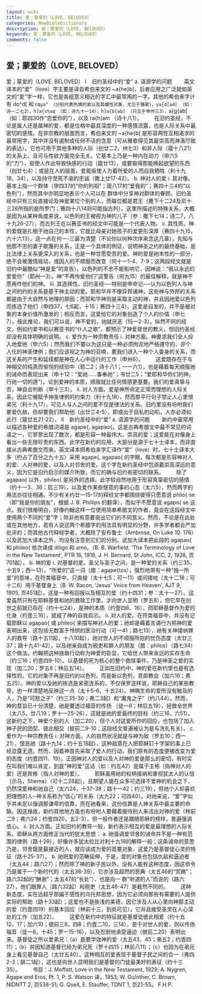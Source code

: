 ```yaml
---
layout: wiki
title: 爱；蒙爱的（LOVE, BELOVED）
categories: NewBibleDictionary
description: 爱；蒙爱的（LOVE, BELOVED）
keywords: 爱；蒙爱的（LOVE, BELOVED）
comments: false
---
```


## 爱；蒙爱的（LOVE, BELOVED）



爱；蒙爱的（LOVE, BELOVED）
Ⅰ　旧约圣经中的“爱”
a. 语源学的问题
　　英文译本的“爱”（love）字主要是译自希伯来文的 ~a{he}b[，后者应用之广泛就如英文的“爱”字一样，它也是各组意义相近的字汇中最常用的一字。其他的希伯来字计有 do^d[
和 ra`ya^
（分别代表热情的爱以及其雌性对象，尤见于雅歌），ya{d[ad[ （如：诗一二七2），h]a{s%aq （如：诗九十一14），h]a{b[ab[ （只见于申卅三3），`a{g{ab[ （如：耶四30作“恋爱你的”），以及 ra{h]am
（诗十八1）。
　　在旧约圣经，不论是属人还是属神的爱，都是位格中最具深度的一种感情流露，也是人际关系中最密切的感情。在非宗教的层面而言，希伯来文的 ~a{he{b[ 是形容两性互相渴求的最常用字，其中并没有遏制或任何不洁的含意（可从雅歌得见其最崇高而淋漓尽致的表达）。它也可用于其他多种的人际（创廿二2，卅七3）和非人际（箴十八21）的关系上，且可与性欲方面完全无关。它基本上乃是一种内在动力（申六5的“力”），驱使人作出导致快感的行动（箴廿13），或要取得那能唤起欲望的东西（创廿七4）；或是在人的层面，爱能驱使人为着所爱的人而自我牺牲（利十九18、34），以及持守至死不渝的忠诚（撒上廿17-42）。
b. 神对人的爱
i. 其对像。基本上指一个群体（申四37的“你的列祖”；箴八17的“爱我的”；赛四十三4的“以色列”），然而其中亦明显地表示个人可以在
群体中分享神对群体的眷顾。旧约圣经中只有三处直接论及神爱某位个别的人，而每位都是君王（撒下十二24及尼十三26所指的是所罗门；赛四十八14则可能指古列）。这里所描述的特殊关系，大概是因为从某种角度来说，以色列的王被视为神的儿子（参：撒下七14；诗二7，八十九26-27），而古列王在以赛亚书的经文中可能是一个代表人物。
ii. 其性质。神的爱既是扎根于祂自己的本性，它就比母亲对她孩子的爱更形深厚（赛四十九15，六十六13）。这一点在何一-三最为清楚（不论你以何种次序来念这几章），先知与他那不忠的妻子歌篾的关系，正是一个具体的例证，说明神圣之约的最终基础，是比法律上关系更深入的关系，也是一种甘愿受苦的爱。神的爱是祂本性的一部分，绝不会被激情摇动，或因人的不顺服而改变（何十一1-4、7-9；这两段经文就是旧约中最酷似“神是爱”的宣告）。以色列的不忠不能影响它，因神说：“我以永远的爱爱你”（耶卅一3）。神“不再怜爱他们”这警告（何九15）的最佳解释，就是神不愿再作他们的神。
iii. 其选择性。旧约圣经──特别是申命记──认为以色列人与神之间的约的关系是基于神主动的爱。耶和华并不像异邦诸神，这些神与外邦的关系都是由于大自然与地理的原因；而耶和华神则是采取主动的神，并且因祂爱以色列而拣选了他们（申四37，七6起，十15；赛四十三4）。这爱是自发的，并不是被对象的本身价值所激发的；相反而言，这爱给它的对象创造了个人的价值（申七7）。按此推论，我们可以说，神不爱的，祂就厌恶（玛一2-3）。纵然不同的经文，例如约拿书和以赛亚书的“仆人之歌”，都预示了神爱普世的教义，但旧约圣经却没有具体明确的说明。
c. 爱作为一种宗教责任
i. 对神方面。神要求我们全人投入地爱祂（申六5）；然而我们不要以为这只是一种必须拘泥地严格遵守的、非个人化的神圣律例；我们应该视之为神的召唤，要我们进入一种个人委身的关系，而这关系的产生和延续都是神在人心中运行的工作（申卅6）。
　　这爱既存在于与神相交的纯真而愉悦的经验中（耶二2；诗十八1；一一六1），也是藉着每天顺服祂的诫命而表现出来（申十12：“爱祂……事奉祂”；书廿二5；“爱耶和华你们的神，行祂一切的道”）。论到爱神的本质，顺服就比任何情感更基要。我们的爱真挚与否，神自会判断（申十三3）。
ii. 对人方面。爱是神所命定正常而理想的人际关系，因此它被赋予神圣律例的约束力（利十九18），然而那平行句子禁止人心里恨弟兄（利十九17），可见人与人之间的爱不仅是律法的关系。旧约里没有吩咐我们要爱仇敌，但却要我们帮助他（出廿三4-5），即或出于自私的动机，人亦必须如此行（箴廿五21-22）。
Ⅱ　新约圣经中的“爱”
a. 语源学的问题
　　新约中最常用以描述各种爱的希腊词语是 agape{, agapao{。这是古典希腊文中最不常见的词语之一，它寥寥出现了数次，都是形容一种最伟大、崇高的爱；这爱能在对像身上看出一些无限珍贵的东西。此字在新约的应用，大部分是源于七十士译本，而非直接从古典希腊文而来。英文译本把希伯来字汇译作“爱”（love）时，七十士译本大多（约占了百分之九十五）采用 agape{, agapao{
的字眼，每次都是形容神对人的爱、人对神的爱，以及人对邻舍的爱。这个字在新约圣经中包涵着崇高深远的意义，因为它是旧约启示的媒介所致，而它的确与旧约有密切的联系。
　　除了 agapao{
以外，phileo{ 是另外的选择。此字较自然地用于形容真挚密切的感情（约十一3、36；启三19），以及爱作某些惬意的事的心态（太六5），然而两字的用法亦往往相通。不少有关约廿一15-17的释经文字都围绕彼得只愿意说 philo{ se
（即“我是你的朋友”，根据 J. B. Phillips 的翻译），而似乎不愿意说 agapo{ se 这点。我们很难明白，好像约翰这样一位使用简单希腊文的作者，竟会在这段经文中使用两个不同的“爱”字；除非他有意要突出它们的不同意义。然而，不论是在此处或在其他地方，若有人说这两个希腊字的用法具有明显的分野，许多学者都会严加批评的；而其他古代释经学者，大概除了安布鲁士（Ambrose, On Luke 10. 176）以及武加大译本之外，均没有注意到它们的分别。武加大译本把此段的 agapao{
和 phileo{
依次译成 diligo 和 amo。（B. B. Warfield, 'The Terminology of
Love in the New Testament', PTR 16,
1918; J. H. Bernard, St John, ICC, 2, 1928, 页701起）。
b. 神的爱
i. 对基督的爱。圣父与圣子之间，是一种爱的关系（约三35，十五9；西一13）。“所爱的”这一词（腊：agape{tos），强烈地带有一种“独一所爱”的意味，在符类福音中，只直接（太十七5；可一11）或间接地（太十二18；可十二6）用于基督身上（B. W. Bacon, 'Jesus' Voice
from Heaven', AJT 9, 1905, 页451起）。这是一种有回报以及相互的爱（约十四31；参：太十一27）。这爱虽然只有在耶稣基督和祂的救赎工作里，才向世人显明（罗五8），但它早在创世之前就已存在（约十七24），是神的本质（约壹四8、16），而耶稣基督作为爱的化身（约壹三16），就成了神的自我启示。
ii. 对人的爱。在符类福音中，并没有记载耶稣以 agapao{
或 phileo{
来描写神对人的爱；祂却是藉着言语行为把神的爱表明出来，这包括无数富于怜悯的医治行动（可一41；路七13），祂有关神接纳罪人的救导（路十五11起，十八10起），祂对世人的不顺服所抱的忧伤态度（太廿三37；路十九41-42），以及祂亲自成为税吏和罪人的朋友（腊：philos）（路七34）这个做法。约翰把这种拯救行动称为神爱的彰显，它给世人带来永远的实存生命（约三16；约壹四9-10）。以基督的死为核心的整个救赎事件，乃是神圣之爱的实现（加二20；罗五8；林后五14）。
　　正如在旧约中，神的爱在新约里也是有选择性的。它的对象不再是旧约的以色列，而是新以色列，意即教会（加六16；弗五25）。神的爱以及祂的拣选是紧密连系的，不仅保罗这样说，耶稣自己的某些教导，也一样清楚地反映这一点（太十5-6，十五24）。神赐生命的爱所没有触及的人，乃是“可怒之子”（约三35-36；弗二3起）和“魔鬼之子”（约八44）。然而，神的意旨已十分清楚，祂是要透过福音的传扬 （徒一8；林后五19），拯救全世界（太八5，廿八19；罗十一25-26），这就是祂的爱最终的目标（约三16，六51）。这新约之下，神爱个别的人（加二20），但个人对这爱所作的回应，也包括了加入神子民的团契、彼此相交（彼前二9-10；这段经文普遍被认为是与洗礼有关）。
c. 爱作为一种宗教责任
i. 对神方面。人的自然状况就是与神为敌（罗五10；西一21），恨恶祂（路十九14；约十五18起），这种敌意在人把耶稣钉十字架的事上已经显露无遗。然而，因着神首先采取了爱人的行动，我们原有的态度便被改变为爱的态度（约壹四11、19）。正因神对人的爱以及人对神的爱是那么的密切，有时实在叫我们难以肯定，到底“神的爱”这话（如：约五42）是属于主格〔指神对人的爱〕还是宾格〔指人对神的爱〕。
　　耶稣虽用祂的权柄接纳和重视犹太人的认信〔示马，Shema〕（可十二28起），且期望人能在众多可选择不爱神的机会之下，仍然深爱神和祂自己（太六24，十37-38；路十一42；约三19），但祂个人却喜欢把理想的人─神关系称为“信心”的关系（太九22；可四40）。对祂来说，“爱”字似乎并未足以强调那谦卑的信靠，而在祂看来，这份信靠是人神关系中最主要的命脉。因这缘故，新约其他地方虽也有吩咐人要藉着服侍别人来活出对神的爱（林前二9；弗六24；约壹四20，五2-3），但一般作者还是跟随耶稣的榜样，普遍强调信心。
ii. 对人方面。正如旧约的教导一般，新约表示相互的爱是最理想的人际关系。耶稣从两方面修正当代的犹太思想：
a. 祂强调爱邻舍的诫命并不是一种有范围的律例（路十29），好像许多犹太拉比对利十九18的解释一般；这条诫命的意思乃是，邻舍既是最接近的人，就应该成为爱的首要对象，这爱乃是基督徒心灵的特征（路十25-37）。
b. 祂把爱的范畴延伸，于是，爱的对象也包括仇敌和逼迫者（太五44；路六27）；然而除了神的新子民以外，没有人能有这种态度，因这命令乃是属于一个新时代的（太五38-39），它亦涉及超然的恩典（太五46的“赏赐”；路六32起的“酬谢”；太五47的“长处”），也是向一
群“听道的人”而说的（路六27），他们跟罪人（路六32起）和税吏（太五46-47）是截然不同的。
　　这种新态度，实在远超乎那偏于感性的乌托邦思想，因为它必须向那些有需要的人提供实际的帮助（路十33起）；这爱也不是肤浅的美德，因它涉及人从心里向神那主动的爱（约壹四19）的基本回应（林前十三，到处可见），它并且接受圣灵在人心深处的工作（加五22）。
　　这爱在新约中的特征就是基督徒彼此相爱（约十五12、17；加六10；彼前三8，四8；约壹二10，三14），至于对世人的爱，则以传扬福音（徒一8，十45；罗一15-16），以及忍耐地承受逼迫（彼前二20）表明出来。基督徒之所以爱弟兄：（a）是要学效神的爱（太五43、45；弗五2；约壹四11）；（b）并因知道基督已经为弟兄死（罗十四15；林前八11）；（c）也因为在弟兄身上看见基督自己（太廿五40）。这种相互的爱表现于基督子民之间的合一（弗四2-3；腓二1起），这也是向世人显明我们是基督的门徒最美好的表征（约十三35）。
　　书目：J. Moffatt,
Love in the New Testament, 1929; A. Nygren, Agape and
Eros, Pt. 1, P. S. Watson 译，1953; W. Gu/nther, C. Brown, NIDNTT 2, 页538-51; G. Quell, E.
Stauffer, TDNT 1, 页21-55。
F.H.P.




